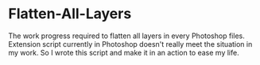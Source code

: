 # Flatten-All-Layers
The work progress required to flatten all layers in every Photoshop files. Extension script currently in Photoshop doesn't really meet the situation in my work. So I wrote this script and make it in an action to ease my life.
